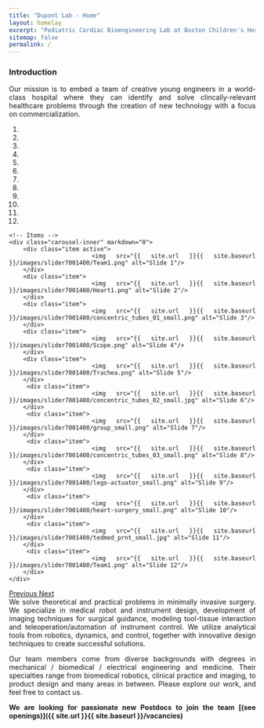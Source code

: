 ```yaml
---
title: "Dupont Lab - Home"
layout: homelay
excerpt: "Pediatric Cardiac Bioengineering Lab at Boston Children's Hospital and Harvard Medical School."
sitemap: false
permalink: /
---
```


### Introduction

<div align="justify">Our mission is to embed a team of creative young engineers in a world-class hospital where they can identify and solve clincally-relevant healthcare problems through the creation of new technology with a focus on commercialization.


<div markdown="0" id="carousel" class="carousel slide" data-ride="carousel" data-interval="4000" data-pause="hover" >
    <!-- Menu -->
    <ol class="carousel-indicators">
        <li data-target="#carousel" data-slide-to="0" class="active"></li>
        <li data-target="#carousel" data-slide-to="1"></li>
        <li data-target="#carousel" data-slide-to="2"></li>
        <li data-target="#carousel" data-slide-to="3"></li>
        <li data-target="#carousel" data-slide-to="4"></li>
        <li data-target="#carousel" data-slide-to="5"></li>
        <li data-target="#carousel" data-slide-to="6"></li>
	<li data-target="#carousel" data-slide-to="7"></li>
	<li data-target="#carousel" data-slide-to="8"></li>
	<li data-target="#carousel" data-slide-to="9"></li>
	<li data-target="#carousel" data-slide-to="10"></li>
	<li data-target="#carousel" data-slide-to="11"></li>
    </ol>

    <!-- Items -->
    <div class="carousel-inner" markdown="0">
        <div class="item active">
            <img src="{{ site.url }}{{ site.baseurl }}/images/slider7001400/Team1.png" alt="Slide 1"/>
        </div>
        <div class="item">
            <img src="{{ site.url }}{{ site.baseurl }}/images/slider7001400/Heart1.png" alt="Slide 2"/>
        </div>
        <div class="item">
            <img src="{{ site.url }}{{ site.baseurl }}/images/slider7001400/concentric_tubes_01_small.png" alt="Slide 3"/>
        </div>
        <div class="item">
            <img src="{{ site.url }}{{ site.baseurl }}/images/slider7001400/Scope.png" alt="Slide 4"/>
        </div>
        <div class="item">
            <img src="{{ site.url }}{{ site.baseurl }}/images/slider7001400/Trachea.png" alt="Slide 5"/>
        </div>       
         <div class="item">
            <img src="{{ site.url }}{{ site.baseurl }}/images/slider7001400/concentric_tubes_02_small.jpg" alt="Slide 6"/>
        </div>
         <div class="item">
            <img src="{{ site.url }}{{ site.baseurl }}/images/slider7001400/group_small.png" alt="Slide 7"/>
        </div>
         <div class="item">
            <img src="{{ site.url }}{{ site.baseurl }}/images/slider7001400/concentric_tubes_03_small.png" alt="Slide 8"/>
        </div>
         <div class="item">
            <img src="{{ site.url }}{{ site.baseurl }}/images/slider7001400/lego-actuator_small.png" alt="Slide 9"/>
        </div>
         <div class="item">
            <img src="{{ site.url }}{{ site.baseurl }}/images/slider7001400/heart-surgery_small.png" alt="Slide 10"/>
        </div>
         <div class="item">
            <img src="{{ site.url }}{{ site.baseurl }}/images/slider7001400/tedmed_prnt_small.jpg" alt="Slide 11"/>
        </div>	
	     <div class="item">
            <img src="{{ site.url }}{{ site.baseurl }}/images/slider7001400/Team1.png" alt="Slide 12"/>
        </div>	
    </div>
  <a class="left carousel-control" href="#carousel" role="button" data-slide="prev">
    <span class="glyphicon glyphicon-chevron-left" aria-hidden="true"></span>
    <span class="sr-only">Previous</span>
  </a>
  <a class="right carousel-control" href="#carousel" role="button" data-slide="next">
    <span class="glyphicon glyphicon-chevron-right" aria-hidden="true"></span>
    <span class="sr-only">Next</span>
  </a>
</div>
<div align="justify">We solve theoretical and practical problems in minimally invasive surgery. We specialize in medical robot and instrument design, development of imaging techniques for surgical guidance, modeling tool-tissue interaction and teleoperation/automation of instrument control. We utilize analytical tools from robotics, dynamics, and control, together with innovative design techniques to create successful solutions.

Our team members come from diverse backgrounds with degrees in mechanical / biomedical / electrical engineering and medicine. Their specialties range from biomedical robotics, clinical practice and imaging, to product design and many areas in between. Please explore our work, and feel free to contact us.

 **We are  looking for passionate new Postdocs to join the team [(see openings)]({{ site.url }}{{ site.baseurl }}/vacancies)** 
